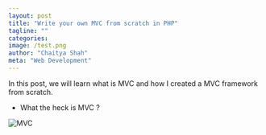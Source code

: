```yaml
---
layout: post
title: "Write your own MVC from scratch in PHP"
tagline: ""
categories:
image: /test.png
author: "Chaitya Shah"
meta: "Web Development"
---
```



In this post, we will learn what is MVC and how I created a MVC framework from scratch.



- What the heck is MVC ?



![MVC](https://qph.fs.quoracdn.net/main-qimg-5fe8c013edf4456a85967713963ac590)
